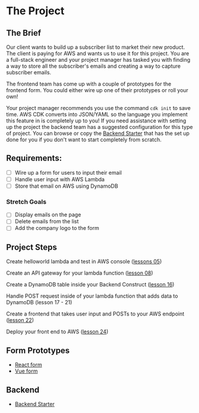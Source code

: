 # The Project

## The Brief

Our client wants to build up a subscriber list to market their new product. The client is paying for AWS and wants us to use it for this project. You are a full-stack engineer and your project manager has tasked you with finding a way to store all the subscriber's emails and creating a way to capture subscriber emails.

The frontend team has come up with a couple of prototypes for the frontend form. You could either wire up one of their prototypes or roll your own!

Your project manager recommends you use the command `cdk init` to save time. AWS CDK converts into JSON/YAML so the language you implement this feature in is completely up to you! If you need assistance with setting up the project the backend team has a suggested configuration for this type of project. You can browse or copy the [Backend Starter](https://github.com/Creeland/AWS-CDK-Backend-Starter) that has the set up done for you if you don't want to start completely from scratch.


## Requirements:

- [ ] Wire up a form for users to input their email
- [ ] Handle user input with AWS Lambda
- [ ] Store that email on AWS using DynamoDB

### Stretch Goals
- [ ] Display emails on the page
- [ ] Delete emails from the list
- [ ] Add the company logo to the form

## Project Steps

Create helloworld lambda and test in AWS console ([lessons 05](https://github.com/eggheadio-projects/build-an-app-with-the-AWS-cloud-development-kit-notes/blob/master/05-create-and-deploy-a-lambda-function-with-aws-cdk.md))

Create an API gateway for your lambda function ([lesson 08](https://github.com/eggheadio-projects/build-an-app-with-the-AWS-cloud-development-kit-notes/blob/master/08-attach-an-api-gateway-to-a-lambda-function-deployed-with-aws-cdk.md))

Create a DynamoDB table inside your Backend Construct ([lesson 16](https://github.com/eggheadio-projects/build-an-app-with-the-AWS-cloud-development-kit-notes/blob/master/16-create-a-dynamo-db-table-with-aws-cdk.md))

Handle POST request inside of your lambda function that adds data to DynamoDB (lesson 17 - 21)

Create a frontend that takes user input and POSTs to your AWS endpoint ([lesson 22](https://github.com/eggheadio-projects/build-an-app-with-the-AWS-cloud-development-kit-notes/blob/master/22-connect-react-app-to-a-serverless-backend-deployed-with-cdk-and-fix-cors-issues.md))

Deploy your front end to AWS ([lesson 24](https://github.com/eggheadio-projects/build-an-app-with-the-AWS-cloud-development-kit-notes/blob/master/24-deploy-a-static-website-to-s3-with-aws-cdk.md))

## Form Prototypes

- [React form](https://codesandbox.io/s/nervous-lalande-m9xgb?file=/src/App.js)
- [Vue form](https://github.com/Creeland/AWS-CDK-Vue-Frontend)

## Backend

- [Backend Starter](https://github.com/Creeland/AWS-CDK-Backend-Starter)
